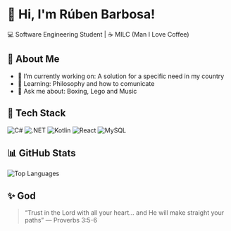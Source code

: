 # 👋 Hi, I'm Rúben Barbosa!
💻 Software Engineering Student | ☕ MILC (Man I Love Coffee) 

## 🚀 About Me
- 🔭 I’m currently working on: A solution for a specific need in my country
- 🌱 Learning: Philosophy and how to comunicate
- 💬 Ask me about: Boxing, Lego and Music

## 🧰 Tech Stack
![C#](https://img.shields.io/badge/C%23-239120?logo=csharp&logoColor=white)
![.NET](https://img.shields.io/badge/.NET-512BD4?logo=dotnet&logoColor=white)
![Kotlin](https://img.shields.io/badge/Kotlin-7F52FF?logo=kotlin&logoColor=white)
![React](https://img.shields.io/badge/React-61DAFB?logo=react&logoColor=black)
![MySQL](https://img.shields.io/badge/MySQL-4479A1?logo=mysql&logoColor=white)

## 📊 GitHub Stats
![Top Languages](https://github-readme-stats.vercel.app/api/top-langs/?username=rubenbarbosa2023&layout=compact&theme=radical)

## ✨ God
> “Trust in the Lord with all your heart... and He will make straight your paths” — Proverbs 3:5-6

